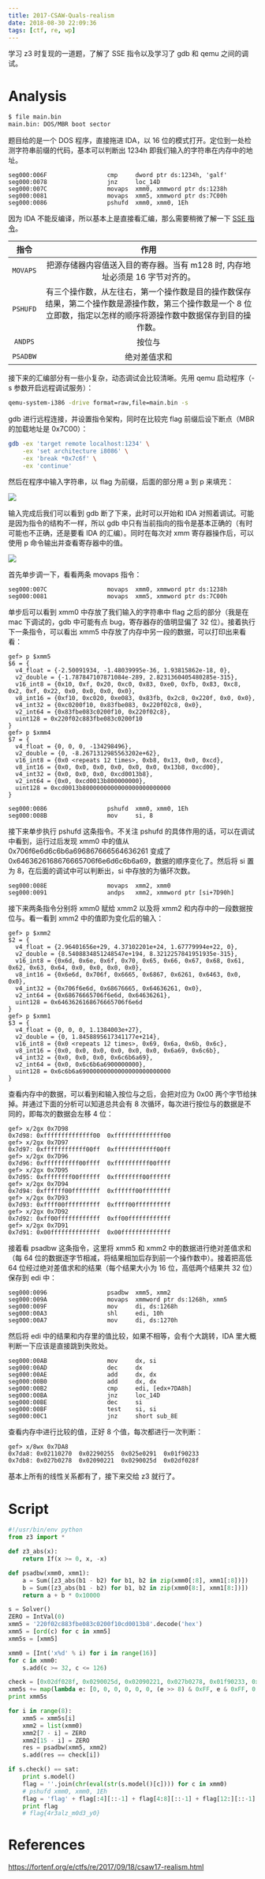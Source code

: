 ```yaml
---
title: 2017-CSAW-Quals-realism
date: 2018-08-30 22:09:36
tags: [ctf, re, wp]
---
```


学习 z3 时复现的一道题，了解了 SSE 指令以及学习了 gdb 和 qemu 之间的调试。

<!-- more -->

# Analysis

```bash
$ file main.bin
main.bin: DOS/MBR boot sector
```

题目给的是一个 DOS 程序，直接拖进 IDA，以 16 位的模式打开。定位到一处检测字符串前缀的代码，基本可以判断出 1234h 即我们输入的字符串在内存中的地址。

```
seg000:006F                 cmp     dword ptr ds:1234h, 'galf'
seg000:0078                 jnz     loc_14D
seg000:007C                 movaps  xmm0, xmmword ptr ds:1238h
seg000:0081                 movaps  xmm5, xmmword ptr ds:7C00h
seg000:0086                 pshufd  xmm0, xmm0, 1Eh
```

因为 IDA 不能反编译，所以基本上是直接看汇编，那么需要稍微了解一下 [SSE 指令](https://www.jianshu.com/p/64ef4d304e17)。

|   指令   |                                                                                作用                                                                                 |
| :------: | :-----------------------------------------------------------------------------------------------------------------------------------------------------------------: |
| `MOVAPS` |                                            把源存储器内容值送入目的寄存器。当有 m128 时, 内存地址必须是 16 字节对齐的。                                             |
| `PSHUFD` | 有三个操作数，从左往右，第一个操作数是目的操作数保存结果，第二个操作数是源操作数，第三个操作数是一个 8 位立即数，指定以怎样的顺序将源操作数中数据保存到目的操作数。 |
| `ANDPS`  |                                                                               按位与                                                                                |
| `PSADBW` |                                                                            绝对差值求和                                                                             |

接下来的汇编部分有一些小复杂，动态调试会比较清晰。先用 qemu 启动程序（-s 参数开启远程调试服务）：

```bash
qemu-system-i386 -drive format=raw,file=main.bin -s
```

gdb 进行远程连接，并设置指令架构，同时在比较完 flag 前缀后设下断点（MBR 的加载地址是 0x7C00）：

```bash
gdb -ex 'target remote localhost:1234' \
    -ex 'set architecture i8086' \
    -ex 'break *0x7c6f' \
    -ex 'continue'
```

然后在程序中输入字符串，以 flag 为前缀，后面的部分用 a 到 p 来填充：

![](/pics/2017-CSAW-Quals-realism/1.png)

输入完成后我们可以看到 gdb 断了下来，此时可以开始和 IDA 对照着调试。可能是因为指令的结构不一样，所以 gdb 中只有当前指向的指令是基本正确的（有时可能也不正确，还是要看 IDA 的汇编）。同时在每次对 xmm 寄存器操作后，可以使用 p 命令输出并查看寄存器中的值。

![](/pics/2017-CSAW-Quals-realism/2.png)

首先单步调一下，看看两条 movaps 指令：

```
seg000:007C                 movaps  xmm0, xmmword ptr ds:1238h
seg000:0081                 movaps  xmm5, xmmword ptr ds:7C00h
```

单步后可以看到 xmm0 中存放了我们输入的字符串中 flag 之后的部分（我是在 mac 下调试的，gdb 中可能有点 bug，寄存器存的值明显偏了 32 位）。接着执行下一条指令，可以看出 xmm5 中存放了内存中另一段的数据，可以打印出来看看：

```
gef> p $xmm5
$6 = {
  v4_float = {-2.50091934, -1.48039995e-36, 1.93815862e-18, 0},
  v2_double = {-1.787847107871084e-289, 2.8231360405480285e-315},
  v16_int8 = {0x10, 0xf, 0x20, 0xc0, 0x83, 0xe0, 0xfb, 0x83, 0xc8, 0x2, 0xf, 0x22, 0x0, 0x0, 0x0, 0x0},
  v8_int16 = {0xf10, 0xc020, 0xe083, 0x83fb, 0x2c8, 0x220f, 0x0, 0x0},
  v4_int32 = {0xc0200f10, 0x83fbe083, 0x220f02c8, 0x0},
  v2_int64 = {0x83fbe083c0200f10, 0x220f02c8},
  uint128 = 0x220f02c883fbe083c0200f10
}
gef> p $xmm4
$7 = {
  v4_float = {0, 0, 0, -134298496},
  v2_double = {0, -8.2671312985563202e+62},
  v16_int8 = {0x0 <repeats 12 times>, 0xb8, 0x13, 0x0, 0xcd},
  v8_int16 = {0x0, 0x0, 0x0, 0x0, 0x0, 0x0, 0x13b8, 0xcd00},
  v4_int32 = {0x0, 0x0, 0x0, 0xcd0013b8},
  v2_int64 = {0x0, 0xcd0013b800000000},
  uint128 = 0xcd0013b8000000000000000000000000
}
```

```
seg000:0086                 pshufd  xmm0, xmm0, 1Eh
seg000:008B                 mov     si, 8
```

接下来单步执行 pshufd 这条指令。不关注 pshufd 的具体作用的话，可以在调试中看到，运行过后发现 xmm0 中的值从 0x706f6e6d6c6b6a696867666564636261 变成了 0x6463626168676665706f6e6d6c6b6a69，数据的顺序变化了。然后将 si 置为 8，在后面的调试中可以判断出，si 中存放的为循环次数。

```
seg000:008E                 movaps  xmm2, xmm0
seg000:0091                 andps   xmm2, xmmword ptr [si+7D90h]
```

接下来两条指令分别将 xmm0 赋给 xmm2 以及将 xmm2 和内存中的一段数据按位与。看一看到 xmm2 中的值即为变化后的输入：

```
gef> p $xmm2
$2 = {
  v4_float = {2.96401656e+29, 4.37102201e+24, 1.67779994e+22, 0},
  v2_double = {8.5408834851248547e+194, 8.3212257841951935e-315},
  v16_int8 = {0x6d, 0x6e, 0x6f, 0x70, 0x65, 0x66, 0x67, 0x68, 0x61, 0x62, 0x63, 0x64, 0x0, 0x0, 0x0, 0x0},
  v8_int16 = {0x6e6d, 0x706f, 0x6665, 0x6867, 0x6261, 0x6463, 0x0, 0x0},
  v4_int32 = {0x706f6e6d, 0x68676665, 0x64636261, 0x0},
  v2_int64 = {0x68676665706f6e6d, 0x64636261},
  uint128 = 0x6463626168676665706f6e6d
}
gef> p $xmm1
$3 = {
  v4_float = {0, 0, 0, 1.1384003e+27},
  v2_double = {0, 1.8458895617341177e+214},
  v16_int8 = {0x0 <repeats 12 times>, 0x69, 0x6a, 0x6b, 0x6c},
  v8_int16 = {0x0, 0x0, 0x0, 0x0, 0x0, 0x0, 0x6a69, 0x6c6b},
  v4_int32 = {0x0, 0x0, 0x0, 0x6c6b6a69},
  v2_int64 = {0x0, 0x6c6b6a6900000000},
  uint128 = 0x6c6b6a69000000000000000000000000
}
```

查看内存中的数据，可以看到和输入按位与之后，会把对应为 0x00 两个字节给抹掉。并通过下面的分析可以知道总共会有 8 次循环，每次进行按位与的数据是不同的，即每次的数据会左移 4 位：

```
gef> x/2gx 0x7D98
0x7d98:	0xffffffffffffff00	0xffffffffffffff00
gef> x/2gx 0x7D97
0x7d97:	0xffffffffffff00ff	0xffffffffffff00ff
gef> x/2gx 0x7D96
0x7d96:	0xffffffffff00ffff	0xffffffffff00ffff
gef> x/2gx 0x7D95
0x7d95:	0xffffffff00ffffff	0xffffffff00ffffff
gef> x/2gx 0x7D94
0x7d94:	0xffffff00ffffffff	0xffffff00ffffffff
gef> x/2gx 0x7D93
0x7d93:	0xffff00ffffffffff	0xffff00ffffffffff
gef> x/2gx 0x7D92
0x7d92:	0xff00ffffffffffff	0xff00ffffffffffff
gef> x/2gx 0x7D91
0x7d91:	0x00ffffffffffffff	0x00ffffffffffffff
```

接着看 psadbw 这条指令，这里将 xmm5 和 xmm2 中的数据进行绝对差值求和（每 64 位的数据逐字节相减，将结果相加后存到前一个操作数中）。接着把高低 64 位经过绝对差值求和的结果（每个结果大小为 16 位，高低两个结果共 32 位）保存到 edi 中：

```
seg000:0096                 psadbw  xmm5, xmm2
seg000:009A                 movaps  xmmword ptr ds:1268h, xmm5
seg000:009F                 mov     di, ds:1268h
seg000:00A3                 shl     edi, 10h
seg000:00A7                 mov     di, ds:1270h
```

然后将 edi 中的结果和内存里的值比较，如果不相等，会有个大跳转，IDA 里大概判断一下应该是直接跳到失败处。

```
seg000:00AB                 mov     dx, si
seg000:00AD                 dec     dx
seg000:00AE                 add     dx, dx
seg000:00B0                 add     dx, dx
seg000:00B2                 cmp     edi, [edx+7DA8h]
seg000:00BA                 jnz     loc_14D
seg000:00BE                 dec     si
seg000:00BF                 test    si, si
seg000:00C1                 jnz     short sub_8E
```

查看内存中进行比较的值，正好 8 个值，每次都进行一次判断：

```
gef> x/8wx 0x7DA8
0x7da8:	0x02110270	0x02290255	0x025e0291	0x01f90233
0x7db8:	0x027b0278	0x02090221	0x0290025d	0x02df028f
```

基本上所有的线性关系都有了，接下来交给 z3 就行了。

# Script

```python
#!/usr/bin/env python
from z3 import *

def z3_abs(x):
    return If(x >= 0, x, -x)

def psadbw(xmm0, xmm1):
    a = Sum([z3_abs(b1 - b2) for b1, b2 in zip(xmm0[:8], xmm1[:8])])
    b = Sum([z3_abs(b1 - b2) for b1, b2 in zip(xmm0[8:], xmm1[8:])])
    return a + b * 0x10000

s = Solver()
ZERO = IntVal(0)
xmm5 = '220f02c883fbe083c0200f10cd0013b8'.decode('hex')
xmm5 = [ord(c) for c in xmm5]
xmm5s = [xmm5]

xmm0 = [Int('x%d' % i) for i in range(16)]
for c in xmm0:
    s.add(c >= 32, c <= 126)

check = [0x02df028f, 0x0290025d, 0x02090221, 0x027b0278, 0x01f90233, 0x025e0291, 0x02290255, 0x02110270]
xmm5s += map(lambda e: [0, 0, 0, 0, 0, 0, (e >> 8) & 0xFF, e & 0xFF, 0, 0, 0, 0, 0, 0, e >> 24, (e >> 16) & 0xFF], check)
print xmm5s

for i in range(8):
    xmm5 = xmm5s[i]
    xmm2 = list(xmm0)
    xmm2[7 - i] = ZERO
    xmm2[15 - i] = ZERO
    res = psadbw(xmm5, xmm2)
    s.add(res == check[i])

if s.check() == sat:
    print s.model()
    flag = ''.join(chr(eval(str(s.model()[c]))) for c in xmm0)
    # pshufd xmm0, xmm0, 1Eh
    flag = 'flag' + flag[:4][::-1] + flag[4:8][::-1] + flag[12:][::-1] + flag[8:12][::-1]
    print flag
    # flag{4r3alz_m0d3_y0}
```

# References

https://fortenf.org/e/ctfs/re/2017/09/18/csaw17-realism.html
